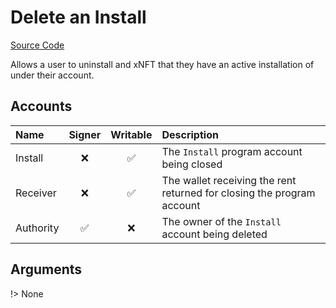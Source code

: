 # Delete an Install

[Source Code](https://github.com/coral-xyz/xnft/blob/master/programs/xnft/src/instructions/delete_install.rs)

Allows a user to uninstall and xNFT that they have an active installation of under their account.

## Accounts

| Name      | Signer | Writable | Description                                                            |
| :-------- | :----: | :------: | :--------------------------------------------------------------------- |
| Install   |   ❌   |    ✅    | The `Install` program account being closed                             |
| Receiver  |   ❌   |    ✅    | The wallet receiving the rent returned for closing the program account |
| Authority |   ✅   |    ❌    | The owner of the `Install` account being deleted                       |

## Arguments

!> None
